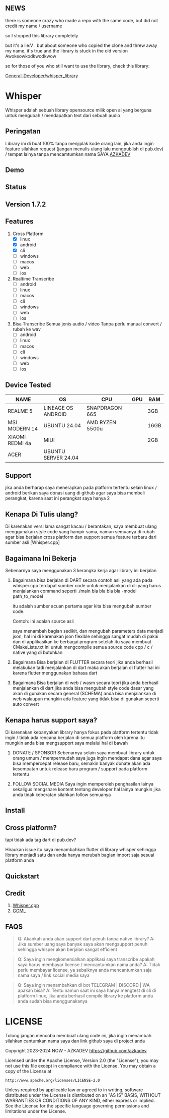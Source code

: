 ## NEWS

there is someone crazy who made a repo with the same code, but did not credit my name / username

so I stopped this library completely

but it's a lie:V .
but about someone who copied the clone and threw away my name, it's true and the library is stuck in the old version Awokeowkodkwodkwow

so for those of you who still want to use the library, check this library:

[General-Developer/whisper_library](https://github.com/General-Developer/whisper_library)

# Whisper

Whisper adalah sebuah library opensource milik open ai yang berguna untuk mengubah / mendapatkan text dari sebuah audio


## Peringatan

Library ini di buat 100% tanpa menjiplak kode orang lain, jika anda ingin feature silahkan request (jangan menulis ulang lalu mengpublish di pub.dev) / tempat lainya tanpa mencamtumkan nama SAYA [AZKADEV](https://github.com/azkadev)


## Demo


## Status


## Version 1.7.2

## Features

1. Cross Platform
   - [x] linux
   - [x] android
   - [x] cli
   - [ ] windows
   - [ ] macos
   - [ ] web
   - [ ] ios
  
2. Realtime Transcribe
   - [ ] android
   - [ ] linux
   - [ ] macos
   - [ ] cli
   - [ ] windows
   - [ ] web
   - [ ] ios

3. Bisa Transcribe Semua jenis audio / video Tanpa perlu manual convert / rubah ke wav
   - [ ] android
   - [ ] linux
   - [ ] macos
   - [ ] cli
   - [ ] windows
   - [ ] web
   - [ ] ios

## Device Tested
| NAME            | OS                  | CPU             | GPU | RAM  |
|-----------------|---------------------|-----------------|-----|------|
| REALME 5        | LINEAGE OS ANDROID  | SNAPDRAGON 665  |     | 3GB  |
| MSI MODERN 14   | UBUNTU 24.04        | AMD RYZEN 5500u |     | 16GB |
| XIAOMI REDMI 4a | MIUI                |                 |     | 2GB  |
| ACER            | UBUNTU SERVER 24.04 |                 |     |      |

## Support

jika anda berharap saya menerapkan pada platform tertentu selain linux / android berikan saya donasi uang di github agar saya bisa membeli perangkat, karena saat ini perangkat saya hanya 2


## Kenapa Di Tulis ulang?

Di karenakan versi lama sangat kacau / berantakan, saya membuat ulang menggunakan style code yang hampir sama, namun semuanya di rubah agar bisa berjalan cross platform dan support semua feature terbaru dari sumber asli [Whisper.cpp]

## Bagaimana Ini Bekerja

Sebenarnya saya menggunakan 3 kerangka kerja agar library ini berjalan

1. Bagaimana bisa berjalan di DART
   secara contoh asli yang ada pada whisper.cpp terdapat sumber code untuk menjalankan di cli 
   yang harus menjalankan command seperti
   ./main bla bla bla bla -model path_to_model
   
   itu adalah sumber acuan pertama agar kita bisa mengubah sumber code.

   Contoh:
   ini adalah source asli

   saya menambah bagian sedikit, dan mengubah parameters data menjadi json, hal ini di karenakan json flexible sehingga sangat mudah di pakai dan di applikasikan ke berbagai program
   setelah itu saya membuat CMakeLists.txt ini untuk mengcompile semua source code cpp / c / native yang di butuhkan

2. Bagaimana Bisa berjalan di FLUTTER
   secara teori jika anda berhasil melakukan tadi menjalankan di dart maka akan berjalan di flutter hal ini karena flutter menggunakan bahasa dart

3. Bagaimana Bisa berjalan di web / wasm
   secara teori jika anda berhasil menjalankan di dart jika anda bisa mengubah style code dasar yang akan di gunakan secara general (SCHEMA) anda bisa menjalankan di web walaupun mungkin ada feature yang tidak bisa di gunakan seperti auto convert

## Kenapa harus support saya?

Di karenakan kebanyakan library hanya fokus pada platform tertentu tidak ingin / tidak ada rencana berjalan di semua platform oleh karena itu mungkin anda bisa mengsupport saya melalui hal di bawah

1. DONATE / SPONSOR
   Sebenarnya selain saya membuat library untuk orang umum / mempermudah saya juga ingin mendapat dana agar saya bisa mempercepat release baru, semakin banyak donate akan ada kesempatan untuk release baru program / support pada platform tertentu

2. FOLLOW SOCIAL MEDIA
   Saya ingin memperoleh penghasilan lainya sekaligus mengshare kontent tentang developer hal lainya mungkin jika anda tidak keberatan silahkan follow semuanya

## Install


## Cross platform?

tapi tidak ada tag dart di pub.dev? 

Hiraukan issue itu saya menambahkan flutter di library whisper sehingga library menjadi satu dan anda hanya merubah bagian import saja sesuai platform anda

## Quickstart


## Credit

1. [Whisper.cpp](https://github.com/ggerganov/whisper.cpp)
2. [GGML]()

## FAQS

> Q: Akankah anda akan support dart penuh tanpa native library?
> A: Jika sumber uang saya banyak saya akan mengsupport penuh sehingga whisper akan berjalan sangat efficient

> Q: Saya ingin mengkomersialkan applikasi saya transcribe apakah saya harus membayar license / mencantumkan nama anda?
> A: Tidak perlu membayar license, ya sebaiknya anda mencantumkan saja nama saya / link social media saya

> Q: Saya ingin menambahkan di bot TELEGRAM | DISCORD | WA apakah bisa?
> A: Tentu namun saat ini saya hanya mengtest di cli di platform linux, jika anda berhasil compile library ke platform anda anda sudah bisa menggunakanya

# LICENSE

Tolong jangan mencoba membuat ulang code ini, jika ingin menambah silahkan cantumkan nama saya dan link github saya di project anda



Copyright 2023-2024 NOW - AZKADEV https://github.com/azkadev

Licensed under the Apache License, Version 2.0 (the "License");
you may not use this file except in compliance with the License.
You may obtain a copy of the License at

    http://www.apache.org/licenses/LICENSE-2.0

Unless required by applicable law or agreed to in writing, software
distributed under the License is distributed on an "AS IS" BASIS,
WITHOUT WARRANTIES OR CONDITIONS OF ANY KIND, either express or implied.
See the License for the specific language governing permissions and
limitations under the License.
